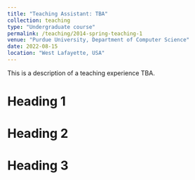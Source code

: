 ```yaml
---
title: "Teaching Assistant: TBA"
collection: teaching
type: "Undergraduate course"
permalink: /teaching/2014-spring-teaching-1
venue: "Purdue University, Department of Computer Science"
date: 2022-08-15
location: "West Lafayette, USA"
---
```


This is a description of a teaching experience TBA.

Heading 1
======

Heading 2
======

Heading 3
======
